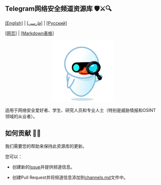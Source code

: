 ## Telegram网络安全频道资源库 🛡️⚔️🔍

[[English]](README-en.md) | [[فارسی]](../README.md) | [[Русский]](README-ru.md)

[[网页]](https://mehrazino.github.io/tg-cybersec/) | [[Markdown表格]](../src/data/channels.md)

<div align="center">
  <img src="../src/assets/icon.png" width="200" height="200" alt="Icon">
</div>

适用于网络安全爱好者、学生、研究人员和专业人士（特别是威胁情报和OSINT领域的从业者）。

## 如何贡献 🤝🔄

我们需要您的帮助来保持此资源库的更新。

您可以：

- 创建新的[Issue](https://github.com/mehrazino/tg-cybersec/issues/new)并提供频道信息。

- 创建Pull Request并将频道信息添加到[channels.md](../src/data/channels.md)文件中。 
